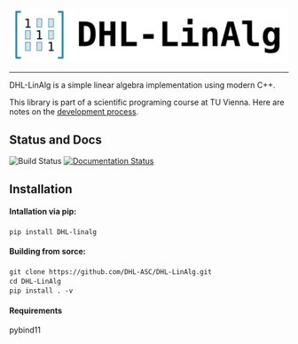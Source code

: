 ![DHLLinAlg Logo](https://github.com/DHL-ASC/DHL-LinAlg/blob/f4e87de669bea49e46756f3e34607e4c32108668/img/dhl-linalg-banner.png)


--------------------------------------------------------------------------------


DHL-LinAlg is a simple linear algebra implementation using modern C++.     
     
This library is part of a scientific programing course at TU Vienna. Here are notes on the
[development process](https://jschoeberl.github.io/IntroSC/intro.html).

## Status and Docs
![Build Status](https://github.com/shirnschall/dhl-linalg/actions/workflows/ci-pip.yml/badge.svg)
[![Documentation Status](https://readthedocs.org/projects/dhl-linalg/badge/?version=latest)](https://dhl-linalg.readthedocs.io/en/latest/?badge=latest)

## Installation
#### Intallation via pip:      
```pip install DHL-linalg```

#### Building from sorce:
```git clone https://github.com/DHL-ASC/DHL-LinAlg.git```    
```cd DHL-LinAlg```    
```pip install . -v```

#### Requirements
pybind11



